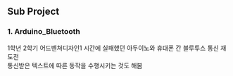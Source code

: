 ## Sub Project
### 1. Arduino_Bluetooth
1학년 2학기 어드벤쳐디자인1 시간에 실패했던 아두이노와 휴대폰 간 블루투스 통신 재도전</br>
통신받은 텍스트에 따른 동작을 수행시키는 것도 해봄</br>
